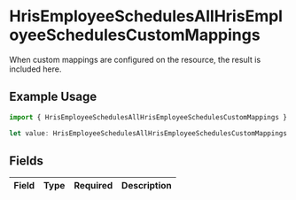# HrisEmployeeSchedulesAllHrisEmployeeSchedulesCustomMappings

When custom mappings are configured on the resource, the result is included here.

## Example Usage

```typescript
import { HrisEmployeeSchedulesAllHrisEmployeeSchedulesCustomMappings } from "apideck/models/operations";

let value: HrisEmployeeSchedulesAllHrisEmployeeSchedulesCustomMappings = {};
```

## Fields

| Field       | Type        | Required    | Description |
| ----------- | ----------- | ----------- | ----------- |